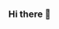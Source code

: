 ### Hi there 👋

<!--
**nisal2002/nisal2002** is a ✨ _special_ ✨ repository because its `README.md` (this file) appears on your GitHub profile.

# Hello, I'm Nisal Gamage 👋

I'm currently pursuing a BSc (Hons) in Artificial Intelligence and Data Science. Welcome to my GitHub profile! 

🔭 **I’m currently working on**: Exploring the fascinating world of AI and data science through my coursework projects. 
🌱 **I’m currently learning**: I'm at the beginning of my journey in AI and data science, and I'm actively learning the fundamentals. My coursework has introduced me to [mention some key topics or tools you've covered].
👯 **I’m looking to collaborate on**: While I'm a beginner, I'm eager to collaborate with others who share an interest in AI and data science. Let's learn and grow together!
🤔 **I’m looking for help with**: As a novice, I'm open to guidance and advice from more experienced developers in the field. If you have insights into AI or data science, please share them with me.
💬 **Ask me about**: Feel free to ask me about my coursework, my journey into AI and data science, or any questions you have about the field.
📫 **How to reach me**: You can reach me through email at nisalnuwantha2002@gmail.com. Connect with me on [LinkedIn](https://www.linkedin.com/in/nisal-gamage-518b28b0) to stay in touch.
⚡ **Fun fact**: I'm not an expert in this industry.

I'm excited to be on this AI and data science learning adventure, and I'm looking forward to connecting with fellow students and professionals in the field. Let's explore the possibilities together!
